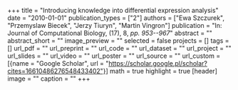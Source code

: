 +++
title = "Introducing knowledge into differential expression analysis"
date = "2010-01-01"
publication_types = ["2"]
authors = ["Ewa Szczurek", "Przemyslaw Biecek", "Jerzy Tiuryn", "Martin Vingron"]
publication = "In: Journal of Computational Biology, (17), 8, _pp. 953--967_"
abstract = ""
abstract_short = ""
image_preview = ""
selected = false
projects = []
tags = []
url_pdf = ""
url_preprint = ""
url_code = ""
url_dataset = ""
url_project = ""
url_slides = ""
url_video = ""
url_poster = ""
url_source = ""
url_custom = [{name = "Google Scholar", url = "https://scholar.google.pl/scholar?cites=16610486276548433402"}]
math = true
highlight = true
[header]
image = ""
caption = ""
+++
